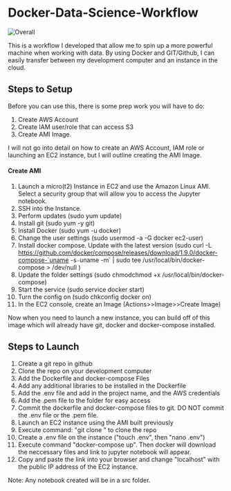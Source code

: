 # Docker-Data-Science-Workflow

![Overall](../master/Diagram.png)

This is a workflow I developed that allow me to spin up a more powerful machine when working with data.
By using Docker and GIT/Github, I can easily transfer between my development computer and an instance in
the cloud.

## Steps to Setup

Before you can use this, there is some prep work you will have to do:

1. Create AWS Account
2. Create IAM user/role that can access S3
3. Create AMI Image.

I will not go into detail on how to create an AWS Account, IAM role or launching an EC2 instance, but I will outline creating the AMI Image.

#### Create AMI

1. Launch a micro(t2) Instance in EC2 and use the Amazon Linux AMI. Select a security group that will allow you to access the Jupyter notebook.
2. SSH into the Instance.
3. Perform updates (sudo yum update)
4. Install git (sudo yum -y git)
5. Install Docker (sudo yum -u docker)
6. Change the user settings (sudo usermod -a -G docker ec2-user)
7. Install docker compose. Update with the latest version (sudo curl -L https://github.com/docker/compose/releases/download/1.9.0/docker-compose-`uname -s`-`uname -m` | sudo tee /usr/local/bin/docker-compose > /dev/null )
8. Update the folder settings (sudo chmodchmod +x /usr/local/bin/docker-compose)
9. Start the service (sudo service docker start)
10. Turn the config on (sudo chkconfig docker on)
11. In the EC2 console, create an Image (Actions>>Image>>Create Image)

Now when you need to launch a new instance, you can build off of this image which will already have git, docker and docker-compose installed.

## Steps to Launch

1. Create a git repo in github
2. Clone the repo on your development computer
3. Add the Dockerfile and docker-compose Files
4. Add any additional libraries to be installed in the Dockerfile
5. Add the .env file and add in the project name, and the AWS credentials
6. Add the .pem file to the folder for easy access
7. Commit the dockerfile and docker-compose files to git. DO NOT commit the .env file or the .pem file.
8. Launch an EC2 instance using the AMI built previously
9. Execute command: "git clone <repo>" to clone the repo
10. Create a .env file on the instance ("touch .env", then "nano .env")
11. Execute command "docker-compose up". Then docker will download the neccessary files and link to jupyter notebook will appear.
12. Copy and paste the link into your browser and change "localhost" with the public IP address of the EC2 instance.

Note: Any notebook created will be in a src folder. 
